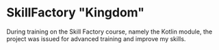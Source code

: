 # SkillFactory "Kingdom"

During training on the Skill Factory course, namely the Kotlin module, the project was issued for advanced training and improve my skills. 

